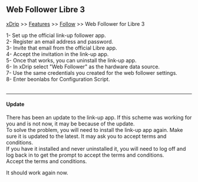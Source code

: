 ## Web Follower Libre 3
[xDrip](../README.md) >> [Features](./Features_page.md) >> [Follow](./Follow_page.md) >> Web Follower for Libre 3  
  
1- Set up the official link-up follower app.  
2- Register an email address and password.  
3- Invite that email from the official Libre app.  
4- Accept the invitation in the link-up app.  
5- Once that works, you can uninstall the link-up app.  
6- In xDrip select "Web Follower" as the hardware data source.  
7- Use the same credentials you created for the web follower settings.  
8- Enter beonlabs for Configuration Script.  
<br/>  
  
---  
  
#### **Update**  
There has been an update to the link-up app.  If this scheme was working for you and is not now, it may be because of the update.  
To solve the problem, you will need to install the link-up app again.  Make sure it is updated to the latest.  It may ask you to accept terms and conditions.  
If you have it installed and never uninstalled it, you will need to log off and log back in to get the prompt to accept the terms and conditions.  
Accept the terms and conditions.  
  
It should work again now.  
  
  

